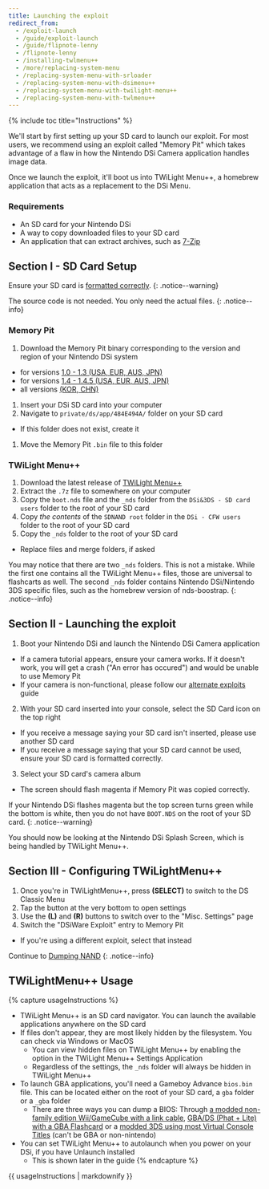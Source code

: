 ```yaml
---
title: Launching the exploit
redirect_from:
  - /exploit-launch
  - /guide/exploit-launch
  - /guide/flipnote-lenny
  - /flipnote-lenny
  - /installing-twlmenu++
  - /more/replacing-system-menu
  - /replacing-system-menu-with-srloader
  - /replacing-system-menu-with-dsimenu++
  - /replacing-system-menu-with-twilight-menu++
  - /replacing-system-menu-with-twlmenu++
---
```


{% include toc title="Instructions" %}

We'll start by first setting up your SD card to launch our exploit. For most users, we recommend using an exploit called "Memory Pit" which takes advantage of a flaw in how the Nintendo DSi Camera application handles image data.

Once we launch the exploit, it'll boot us into TWiLight Menu++, a homebrew application that acts as a replacement to the DSi Menu.

### Requirements
 - An SD card for your Nintendo DSi
 - A way to copy downloaded files to your SD card
 - An application that can extract archives, such as [7-Zip](https://www.7-zip.org/)

## Section I - SD Card Setup
Ensure your SD card is [formatted correctly](sd-prep).
{: .notice--warning}

The source code is not needed. You only need the actual files.
{: .notice--info}

### Memory Pit
1. Download the Memory Pit binary corresponding to the version and region of your Nintendo DSi system
  - for versions [1.0 - 1.3 (USA, EUR, AUS, JPN)](https://github.com/emiyl/dsi.cfw.guide/raw/master/assets/files/memory_pit/256/pit.bin)
  - for versions [1.4 - 1.4.5 (USA, EUR, AUS, JPN)](https://github.com/emiyl/dsi.cfw.guide/raw/master/assets/files/memory_pit/768_1024/pit.bin)
  - all versions [(KOR, CHN)](https://github.com/emiyl/dsi.cfw.guide/raw/master/assets/files/memory_pit/256/pit.bin)
1. Insert your DSi SD card into your computer
1. Navigate to `private/ds/app/484E494A/` folder on your SD card
  - If this folder does not exist, create it
1. Move the Memory Pit `.bin` file to this folder

### TWiLight Menu++
1. Download the latest release of [TWiLight Menu++](https://github.com/DS-Homebrew/TWiLightMenu/releases/latest)
1. Extract the `.7z` file to somewhere on your computer
1. Copy the `boot.nds` file and the `_nds` folder from the `DSi&3DS - SD card users` folder to the root of your SD card
1. Copy *the contents* of the `SDNAND root` folder in the `DSi - CFW users` folder to the root of your SD card
1. Copy the `_nds` folder to the root of your SD card
  - Replace files and merge folders, if asked

You may notice that there are two `_nds` folders. This is not a mistake. While the first one contains all the TWiLight Menu++ files, those are universal to flashcarts as well. The second `_nds` folder contains Nintendo DSi/Nintendo 3DS specific files, such as the homebrew version of nds-boostrap.
{: .notice--info}

## Section II - Launching the exploit

1. Boot your Nintendo DSi and launch the Nintendo DSi Camera application
  - If a camera tutorial appears, ensure your camera works. If it doesn't work, you will get a crash ("An error has occured") and would be unable to use Memory Pit
  - If your camera is non-functional, please follow our [alternate exploits](alternate-exploits) guide
2. With your SD card inserted into your console, select the SD Card icon on the top right
 - If you receive a message saying your SD card isn't inserted, please use another SD card
 - If you receive a message saying that your SD card cannot be used, ensure your SD card is formatted correctly.
3. Select your SD card's camera album
 - The screen should flash magenta if Memory Pit was copied correctly.

If your Nintendo DSi flashes magenta but the top screen turns green while the bottom is white, then you do not have `BOOT.NDS` on the root of your SD card.
{: .notice--warning}

You should now be looking at the Nintendo DSi Splash Screen, which is being handled by TWiLight Menu++.

## Section III - Configuring TWiLightMenu++

1. Once you're in TWiLightMenu++, press **(SELECT)** to switch to the DS Classic Menu
1. Tap the button at the very bottom to open settings
1. Use the **(L)** and **(R)** buttons to switch over to the "Misc. Settings" page
1. Switch the "DSiWare Exploit" entry to Memory Pit
  - If you're using a different exploit, select that instead

Continue to [Dumping NAND](dumping-nand)
{: .notice--info}

## TWiLightMenu++ Usage

{% capture usageInstructions %}
- TWiLight Menu++ is an SD card navigator. You can launch the available applications anywhere on the SD card
- If files don't appear, they are most likely hidden by the filesystem. You can check via Windows or MacOS
   - You can view hidden files on TWiLight Menu++ by enabling the option in the TWiLight Menu++ Settings Application
   - Regardless of the settings, the `_nds` folder will always be hidden in TWiLight Menu++
- To launch GBA applications, you'll need a Gameboy Advance `bios.bin` file. This can be located either on the root of your SD card, a `gba` folder or a `_gba` folder
  - There are three ways you can dump a BIOS: Through [a modded non-family edition Wii/GameCube with a link cable](https://github.com/FIX94/gba-link-cable-dumper), [GBA/DS (Phat + Lite) with a GBA Flashcard](https://glazedbelmont.github.io/gbabiosdump/#gameboy-advance-sp-micro-ds-ds-lite) or a [modded 3DS using most Virtual Console Titles](https://glazedbelmont.github.io/gbabiosdump/#virtual-console-title-from-a-3ds) (can't be GBA or non-nintendo)
- You can set TWiLight Menu++ to autolaunch when you power on your DSi, if you have Unlaunch installed
  - This is shown later in the guide
{% endcapture %}

<div class="notice--primary">{{ usageInstructions | markdownify }}</div>
